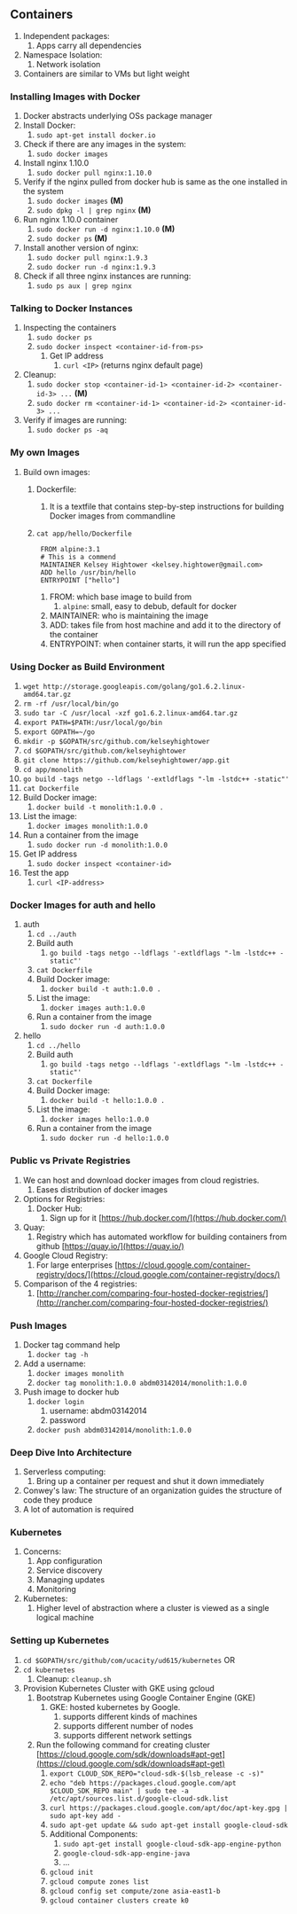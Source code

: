 ## Containers ##
1. Independent packages:
	1. Apps carry all dependencies
2. Namespace Isolation:
	1. Network isolation
3. Containers are similar to VMs but light weight

### Installing Images with Docker ###
1. Docker abstracts underlying OSs package manager
2. Install Docker:
	1. `sudo apt-get install docker.io`
3. Check if there are any images in the system:
	1. `sudo docker images`
4. Install nginx 1.10.0
	1. `sudo docker pull nginx:1.10.0`
5. Verify if the nginx pulled from docker hub is same as the one installed in the system
	1. `sudo docker images` **(M)**
	2. `sudo dpkg -l | grep nginx` **(M)**
6. Run nginx 1.10.0 container
	1. `sudo docker run -d nginx:1.10.0` **(M)**
	2. `sudo docker ps` **(M)**
7. Install another version of nginx:
	1. `sudo docker pull nginx:1.9.3`
	2. `sudo docker run -d nginx:1.9.3`
8. Check if all three nginx instances are running:
	1. `sudo ps aux | grep nginx`

### Talking to Docker Instances ###
1. Inspecting the containers
	1. `sudo docker ps`
	2. `sudo docker inspect <container-id-from-ps>`
		1. Get IP address
			1. `curl <IP>` (returns nginx default page)
2. Cleanup:
	1. `sudo docker stop <container-id-1> <container-id-2> <container-id-3> ...` **(M)**
	2. `sudo docker rm <container-id-1> <container-id-2> <container-id-3> ...`
2. Verify if images are running:
	1. `sudo docker ps -aq`

### My own Images ###
1. Build own images:
	1. Dockerfile:
		1. It is a textfile that contains step-by-step instructions for building Docker images from commandline
	2. `cat app/hello/Dockerfile`
		
			FROM alpine:3.1
			# This is a commend
			MAINTAINER Kelsey Hightower <kelsey.hightower@gmail.com>
			ADD hello /usr/bin/hello
			ENTRYPOINT ["hello"]

		1. FROM: which base image to build from
			1. `alpine`: small, easy to debub, default for docker
		2. MAINTAINER: who is maintaining the image
		3. ADD: takes file from host machine and add it to the directory of the container
		4. ENTRYPOINT: when container starts, it will run the app specified

### Using Docker as Build Environment ###
1. `wget http://storage.googleapis.com/golang/go1.6.2.linux-amd64.tar.gz`
2. `rm -rf /usr/local/bin/go`
3. `sudo tar -C /usr/local -xzf go1.6.2.linux-amd64.tar.gz`
4. `export PATH=$PATH:/usr/local/go/bin`
5. `export GOPATH=~/go`
6. `mkdir -p $GOPATH/src/github.com/kelseyhightower`
7. `cd $GOPATH/src/github.com/kelseyhightower`
8. `git clone https://github.com/kelseyhightower/app.git`
9. `cd app/monolith`
10. `go build -tags netgo --ldflags '-extldflags "-lm -lstdc++ -static"'`
11. `cat Dockerfile`
12. Build Docker image:
	1. `docker build -t monolith:1.0.0 .`
13. List the image:
	1. `docker images monolith:1.0.0`
14. Run a container from the image
	1. `sudo docker run -d monolith:1.0.0`
15. Get IP address
	1. `sudo docker inspect <container-id>`
16. Test the app
	1. `curl <IP-address>`

### Docker Images for auth and hello ###
1. auth
	1. `cd ../auth`
	2. Build auth
		1. `go build -tags netgo --ldflags '-extldflags "-lm -lstdc++ -static"'`
	3. `cat Dockerfile`
	4. Build Docker image:
		1. `docker build -t auth:1.0.0 .`
	5. List the image:
		1. `docker images auth:1.0.0`
	6. Run a container from the image
		1. `sudo docker run -d auth:1.0.0`
2. hello
	1. `cd ../hello`
	2. Build auth
		1. `go build -tags netgo --ldflags '-extldflags "-lm -lstdc++ -static"'`
	3. `cat Dockerfile`
	4. Build Docker image:
		1. `docker build -t hello:1.0.0 .`
	5. List the image:
		1. `docker images hello:1.0.0`
	6. Run a container from the image
		1. `sudo docker run -d hello:1.0.0`

### Public vs Private Registries ###
1. We can host and download docker images from cloud registries.
	1. Eases distribution of docker images
2. Options for Registries:
	1. Docker Hub:
		1. Sign up for it [https://hub.docker.com/](https://hub.docker.com/)
3. Quay:
	1. Registry which has automated workflow for building containers from github [https://quay.io/](https://quay.io/)
4. Google Cloud Registry:
	1. For large enterprises [https://cloud.google.com/container-registry/docs/](https://cloud.google.com/container-registry/docs/)
5. Comparison of the 4 registries:
	1. [http://rancher.com/comparing-four-hosted-docker-registries/](http://rancher.com/comparing-four-hosted-docker-registries/)

### Push Images ###
1. Docker tag command help
	1. `docker tag -h`
2. Add a username:
	1. `docker images monolith`
	2. `docker tag monolith:1.0.0 abdm03142014/monolith:1.0.0`
3. Push image to docker hub
	1. `docker login`
		1. username: abdm03142014
		2. password
	2. `docker push abdm03142014/monolith:1.0.0`

### Deep Dive Into Architecture ###
1. Serverless computing:
	1. Bring up a container per request and shut it down immediately
2. Conwey's law: The structure of an organization guides the structure of code they produce
3. A lot of automation is required

### Kubernetes ###
1. Concerns:
	1. App configuration
	2. Service discovery
	3. Managing updates
	4. Monitoring
2. Kubernetes:
	1. Higher level of abstraction where a cluster is viewed as a single logical machine

### Setting up Kubernetes ###
1. `cd $GOPATH/src/github/com/ucacity/ud615/kubernetes` OR
2. `cd kubernetes`
	1. Cleanup: `cleanup.sh`
3. Provision Kubernetes Cluster with GKE using gcloud
	1. Bootstrap Kubernetes using Google Container Engine (GKE)
		1. GKE: hosted kubernetes by Google.
			1. supports different kinds of machines
			2. supports different number of nodes
			3. supports different network settings
	2. Run the following command for creating cluster [https://cloud.google.com/sdk/downloads#apt-get](https://cloud.google.com/sdk/downloads#apt-get)
		1. `export CLOUD_SDK_REPO="cloud-sdk-$(lsb_release -c -s)"`
		2. `echo "deb https://packages.cloud.google.com/apt $CLOUD_SDK_REPO main" | sudo tee -a /etc/apt/sources.list.d/google-cloud-sdk.list`
		3. `curl https://packages.cloud.google.com/apt/doc/apt-key.gpg | sudo apt-key add -`
		4. `sudo apt-get update && sudo apt-get install google-cloud-sdk`
		5. Additional Components:
			1. `sudo apt-get install google-cloud-sdk-app-engine-python`
			2. `google-cloud-sdk-app-engine-java`
			3. ...
		6. `gcloud init`
		7. `gcloud compute zones list`
		8. `gcloud config set compute/zone asia-east1-b`
		5. `gcloud container clusters create k0`

